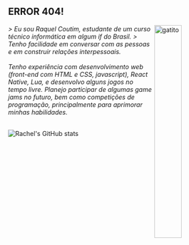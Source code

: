 ## ERROR 404!

<img src="https://i.pinimg.com/736x/95/17/3c/95173c7f585f8228fa8a3d0dfb287856.jpg" alt="gatito" width="35%" hight="35%" align="right">

<i text-align="justify">
> Eu sou Raquel Coutim, estudante de um curso técnico informática em algum if do Brasil.
> Tenho facilidade em conversar com as pessoas e em construir relações interpessoais.
</i>
<br></br>
<i text-align="justify">
Tenho experiência com desenvolvimento web (front-end com HTML e CSS, javascript), React Native, Lua,
e desenvolvo alguns jogos no tempo livre. Planejo participar de algumas game jams no futuro, bem 
como competições de programação, principalmente para aprimorar minhas habilidades.
</i>
<br></br>

![Rachel's GitHub stats](https://github-readme-stats.vercel.app/api?username=raquelcoutim&show_icons=true&rank_icon=github&theme=dracula)







<!--
**raquelcoutim/raquelcoutim** is a ✨ _special_ ✨ repository because its `README.md` (this file) appears on your GitHub profile.

Here are some ideas to get you started:

- 🔭 I’m currently working on ...
- 🌱 I’m currently learning ...
- 👯 I’m looking to collaborate on ...
- 🤔 I’m looking for help with ...
- 💬 Ask me about ...
- 📫 How to reach me: ...
- 😄 Pronouns: ...
- ⚡ Fun fact: ...
-->
